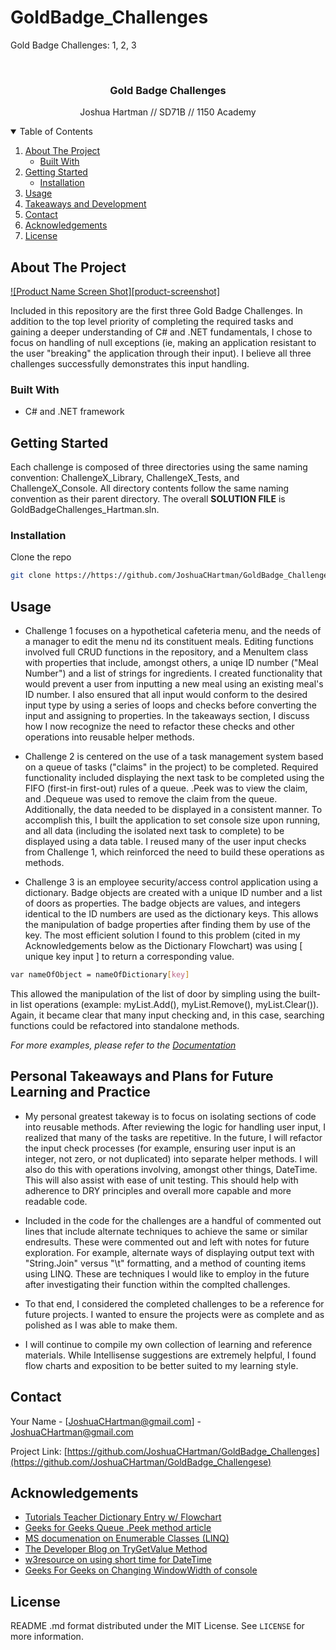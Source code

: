 # GoldBadge_Challenges
Gold Badge Challenges: 1, 2, 3


<!-- PROJECT LOGO -->
<br />
<p align="center">

  <h3 align="center">Gold Badge Challenges</h3>

  <p align="center">
    Joshua Hartman // SD71B // 1150 Academy
    <br />
   
  </p>
</p>



<!-- TABLE OF CONTENTS -->
<details open="open">
  <summary>Table of Contents</summary>
  <ol>
    <li>
      <a href="#about-the-project">About The Project</a>
      <ul>
        <li><a href="#built-with">Built With</a></li>
      </ul>
    </li>
    <li>
      <a href="#getting-started">Getting Started</a>
      <ul>
        <li><a href="#installation">Installation</a></li>
      </ul>
    </li>
    <li><a href="#usage">Usage</a></li>
    <li><a href="#Personal-Takeaways-and-Plans-for-Future-Learning-and-Practice">Takeaways and Development</a></li>
    <li><a href="#contact">Contact</a></li>
    <li><a href="#acknowledgements">Acknowledgements</a></li>
    <li><a href="#license">License</a></li>
    
  </ol>
</details>



<!-- ABOUT THE PROJECT -->
## About The Project

[![Product Name Screen Shot][product-screenshot]](https://example.com)

Included in this repository are the first three Gold Badge Challenges. In addition to the top level priority of completing the required tasks and gaining a deeper understanding of C# and .NET fundamentals, I chose to focus on handling of null exceptions (ie, making an application resistant to the user "breaking" the application through their input). I believe all three challenges successfully demonstrates this input handling.

### Built With

* C# and .NET framework


<!-- GETTING STARTED -->
## Getting Started

Each challenge is composed of three directories using the same naming convention: ChallengeX_Library, ChallengeX_Tests, and ChallengeX_Console. All directory contents follow the same naming convention as their parent directory. The overall **SOLUTION FILE** is GoldBadgeChallenges_Hartman.sln.

### Installation

 Clone the repo
   ```sh
   git clone https://https://github.com/JoshuaCHartman/GoldBadge_Challenges
   ```

<!-- USAGE EXAMPLES -->
## Usage

* Challenge 1 focuses on a hypothetical cafeteria menu, and the needs of a manager to edit the menu nd its constituent meals. Editing functions involved full CRUD functions in the repository, and a MenuItem class with properties that include, amongst others, a uniqe ID number ("Meal Number") and a list of strings for ingredients. I created functionality that would prevent a user from inputting a new meal using an existing meal's ID number. I also ensured that all input would conform to the desired input type by using a series of loops and checks before converting the input and assigning to properties. In the takeaways section, I discuss how I now recognize the need to refactor these checks and other operations into reusable helper methods.

* Challenge 2 is centered on the use of a task management system based on a queue of tasks ("claims" in the project) to be completed. Required functionality included displaying the next task to be completed using the FIFO (first-in first-out) rules of a queue. .Peek was to view the claim, and .Dequeue was used to remove the claim from the queue. Additionally, the data needed to be displayed in a consistent manner. To accomplish this, I built the application to set console size upon running, and all data (including the isolated next task to complete) to be displayed using a data table. I reused many of the user input checks from Challenge 1, which reinforced the need to build these operations as methods. 

* Challenge 3 is an employee security/access control application using a dictionary. Badge objects are created with a unique ID number and a list of doors as properties. The badge objects are values, and integers identical to the ID numbers are used as the dictionary keys. This allows the manipulation of badge properties after finding them by use of the key. The most efficient solution I found to this problem (cited in my Acknowledgements below as the Dictionary Flowchart) was using [ unique key input ] to return a corresponding value.
```sh
var nameOfObject = nameOfDictionary[key]
```
This allowed the manipulation of the list of door by simpling using the built-in list operations (example: myList.Add(), myList.Remove(), myList.Clear()). Again, it became clear that many input checking and, in this case, searching functions could be refactored into standalone methods.

_For more examples, please refer to the [Documentation](https://example.com)_



<!-- Future Developments / Takeaways -->
## Personal Takeaways and Plans for Future Learning and Practice

* My personal greatest takeway is to focus on isolating sections of code into reusable methods. After reviewing the logic for handling user input, I realized that many of the tasks are repetitive. In the future, I will refactor the input check processes (for example, ensuring user input is an integer, not zero, or not duplicated) into separate helper methods. I will also do this with operations involving, amongst other things, DateTime. This will also assist with ease of unit testing. This should help with adherence to DRY principles and overall more capable and more readable code.

* Included in the code for the challenges are a handful of commented out lines that include alternate techniques to achieve the same or similar endresults. These were commented out and left with notes for future exploration. For example, alternate ways of displaying output text with "String.Join" versus "\t" formatting, and a method of counting items using LINQ. These are techniques I would like to employ in the future after investigating their function within the complted challenges.

* To that end, I considered the completed challenges to be a reference for future projects. I wanted to ensure the projects were as complete and as polished as I was able to make them.

* I will continue to compile my own collection of learning and reference materials. While Intellisense suggestions are extremely helpful, I found flow charts and exposition to be better suited to my learning style.




<!-- CONTACT -->
## Contact

Your Name - [JoshuaCHartman@gmail.com] - JoshuaCHartman@gmail.com

Project Link: [https://github.com/JoshuaCHartman/GoldBadge_Challenges](https://github.com/JoshuaCHartman/GoldBadge_Challengese)



<!-- ACKNOWLEDGEMENTS -->
## Acknowledgements
* [Tutorials Teacher Dictionary Entry w/ Flowchart](https://www.tutorialsteacher.com/csharp/csharp-dictionary)
* [Geeks for Geeks Queue .Peek method article](https://www.geeksforgeeks.org/c-sharp-get-the-object-at-the-beginning-of-the-queue-peek-operation/)
* [MS documenation on Enumerable Classes (LINQ)](https://docs.microsoft.com/en-us/dotnet/api/system.linq.enumerable?view=net-5.0)
* [The Developer Blog on TryGetValue Method](https://thedeveloperblog.com/trygetvalue)
* [w3resource on using short time for DateTime](https://www.w3resource.com/csharp-exercises/datetime/csharp-datetime-exercise-35.php)
* [Geeks For Geeks on Changing WindowWidth of console](https://www.geeksforgeeks.org/c-sharp-how-to-change-the-windowwidth-of-the-console/)




<!-- LICENSE -->
## License

README .md format distributed under the MIT License. See `LICENSE` for more information.
